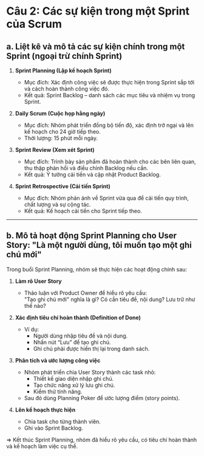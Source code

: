 ﻿# Câu 2: Các sự kiện trong một Sprint của Scrum

## a. Liệt kê và mô tả các sự kiện chính trong một Sprint (ngoại trừ chính Sprint)

1. **Sprint Planning (Lập kế hoạch Sprint)**
   - Mục đích: Xác định công việc sẽ được thực hiện trong Sprint sắp tới và cách hoàn thành công việc đó.
   - Kết quả: Sprint Backlog – danh sách các mục tiêu và nhiệm vụ trong Sprint.

2. **Daily Scrum (Cuộc họp hằng ngày)**
   - Mục đích: Nhóm phát triển đồng bộ tiến độ, xác định trở ngại và lên kế hoạch cho 24 giờ tiếp theo.
   - Thời lượng: 15 phút mỗi ngày.

3. **Sprint Review (Xem xét Sprint)**
   - Mục đích: Trình bày sản phẩm đã hoàn thành cho các bên liên quan, thu thập phản hồi và điều chỉnh Backlog nếu cần.
   - Kết quả: Ý tưởng cải tiến và cập nhật Product Backlog.

4. **Sprint Retrospective (Cải tiến Sprint)**
   - Mục đích: Nhóm phản ánh về Sprint vừa qua để cải tiến quy trình, chất lượng và sự cộng tác.
   - Kết quả: Kế hoạch cải tiến cho Sprint tiếp theo.

---

## b. Mô tả hoạt động Sprint Planning cho User Story: "Là một người dùng, tôi muốn tạo một ghi chú mới"

Trong buổi Sprint Planning, nhóm sẽ thực hiện các hoạt động chính sau:

1. **Làm rõ User Story**
   - Thảo luận với Product Owner để hiểu rõ yêu cầu:  
     "Tạo ghi chú mới" nghĩa là gì? Có cần tiêu đề, nội dung? Lưu trữ như thế nào?

2. **Xác định tiêu chí hoàn thành (Definition of Done)**
   - Ví dụ:
     - Người dùng nhập tiêu đề và nội dung.
     - Nhấn nút “Lưu” để tạo ghi chú.
     - Ghi chú phải được hiển thị lại trong danh sách.

3. **Phân tích và ước lượng công việc**
   - Nhóm phát triển chia User Story thành các task nhỏ:
     - Thiết kế giao diện nhập ghi chú.
     - Tạo chức năng xử lý lưu ghi chú.
     - Kiểm thử tính năng.
   - Sau đó dùng Planning Poker để ước lượng điểm (story points).

4. **Lên kế hoạch thực hiện**
   - Chia task cho từng thành viên.
   - Ghi vào Sprint Backlog.

=> Kết thúc Sprint Planning, nhóm đã hiểu rõ yêu cầu, có tiêu chí hoàn thành và kế hoạch làm việc cụ thể.


